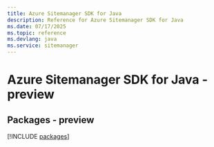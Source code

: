 ```yaml
---
title: Azure Sitemanager SDK for Java
description: Reference for Azure Sitemanager SDK for Java
ms.date: 07/17/2025
ms.topic: reference
ms.devlang: java
ms.service: sitemanager
---
```

# Azure Sitemanager SDK for Java - preview
## Packages - preview
[!INCLUDE [packages](sitemanager-index.md)]